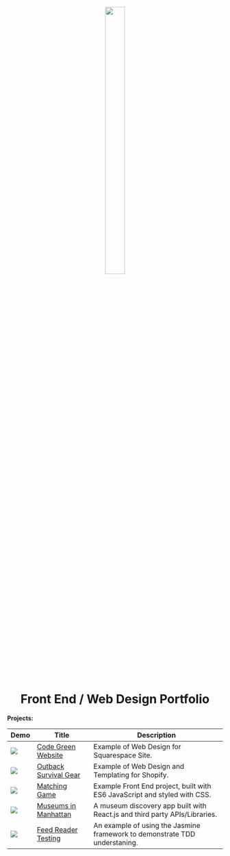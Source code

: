 <p align="center">
  <img src="https://ucarecdn.com/410bd89c-8593-4c87-b9cb-ce116b92ff9b/" height="40%" width="30%" />
</p>

<h1 align="center">
  Front End / Web Design Portfolio
</h1>


<b>Projects:</b>

| Demo | Title | Description |
| --- | --- | --- |
| <img src="https://ucarecdn.com/f49ddf3f-cb7f-4831-bbbc-1ebb88d1c05a/" /> | [Code Green Website](https://www.livebycg.com/) | Example of Web Design for Squarespace Site.  |
| <img src="https://ucarecdn.com/a87bbd87-87c9-4fed-a073-ef097208903a/" /> | [Outback Survival Gear](https://ucarecdn.com/a87bbd87-87c9-4fed-a073-ef097208903a/) | Example of Web Design and Templating for Shopify.  |
| <img src="https://ucarecdn.com/87f5ca7b-0e98-4b72-9cab-4b2771073f44/" /> | [Matching Game](https://github.com/codeamt/MemoryGame) | Example Front End project, built with ES6 JavaScript and styled with CSS. |
|<img src="https://ucarecdn.com/bf598342-0816-4d7b-9244-61ea993ba6d4/" /> | [Museums in Manhattan](https://github.com/codeamt/Neighborhood-Map) | A museum discovery app built with React.js and third party APIs/Libraries. |
| <img src="https://ucarecdn.com/1ad19cf4-cf29-49c6-a13c-4fc820fbf214/" />| [Feed Reader Testing](https://github.com/codeamt/Feed-Reader-Testing)| An example of using the Jasmine framework to demonstrate TDD understaning. |

